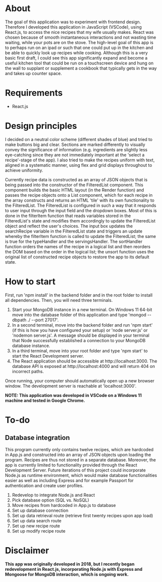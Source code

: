 # About
The goal of this application was to experiment with frontend design. Therefore I developed this application in JavaScript (VSCode), using React.js, to access the nice recipes that my wife usually makes. React was chosen because of smooth instantaneous interactions and not wasting time waiting, while your pots are on the stove. The high-level goal of this app is to perhaps run on an ipad or such that one could put up in the kitchen and be able to quickly look up recipes while cooking. Although this is a very basic first draft, I could see this app significantly expand and become a useful kitchen tool that could be run on a touchscreen device and hung on the wall to supplant or supplement a cookbook that typically gets in the way and takes up counter space.

# Requirements
- React.js

# Design principles
I decided on a neutral color scheme (different shades of blue) and tried to make buttons big and clear. Sections are marked differently to visually convey the significance of information (e.g. ingredients are slightly less eye-catching since they are not immediately important at the 'select a recipe'-stage of the app). I also tried to make the recipes uniform with text, aligned in a systematic manner, using flex and grid displays throughout to achieve uniformity.

Currently recipe data is constructed as an array of JSON objects that is being passed into the constructor of the FilteredList component. This component builds the basic HTML layout (in the Render function) and passes the recipe objects onto a List component, which for each recipe in the array constructs and returns an HTML 'tile' with its own functionality to the FilteredList. The FilteredList is configured in such a way that it responds to user input through the input field and the dropdown boxes. Most of this is done in the filterItem function that reads variables stored in the FilteredList's state and modifies them accordingly to update the FilteredList object and reflect the user's choices. The input box updates the searchRecipe variable in the FilteredList state and triggers an update whereby the filterItem function is called to update the FilteredList; the same is true for the typeHandler and the servingsHandler. The sortHandler function orders the names of the recipe in a logical list and then reorders the DOM based on the order in the logical list; the unsort function uses the original list of constructed recipe objects to restore the app to its default state.

# How to start
First, run 'npm install' in the backend folder and in the root folder to install all dependencies. Then, you will need three terminals.
1) Start your MongoDB instance in a new terminal. On Windows 11 64-bit move into the database folder of this application and type 'mongod --dbpath ./ --port 27017'.
2) In a second terminal, move into the backend folder and run 'npm start' (if this is how you have configured your setup) or 'node server.js' or 'nodemon server.js'. A message should be displayed in your terminal that Node successfully established a connection to your MongoDB database instance.
3) In a third terminal, move into your root folder and type 'npm start' to start the React Development server.
4) The React application should be accessible at http://localhost:3000. The database API is exposed at http://localhost:4000 and will return 404 on incorrect paths.

Once running, your computer should automatically open up a new browser window. The development server is reachable at 'localhost:3000'.

**NOTE: This application was developed in VSCode on a Windows 11 machine and tested in Google Chrome.**

# To-do
## Database integration
This program currently only contains twelve recipes, which are hardcoded in App.js and constructed into an array of JSON objects upon loading the program. Recipes are thus not stored in a separate database. Moreover, the app is currently limited to functionality provided through the React Development Server. Future iterations of this project could incorporate Node.js as runtime environment, which would make database functionalities easier as well as including Express and for example Passport for authentication and create user profiles.
1) Redevelop to integrate Node.js and React
2) Pick database option (SQL vs. NoSQL)
3) Move recipes from hardcoded in App.js to database
4) Set up database connection
5) Set up data retrieval route (retrieve first twenty recipes upon app load)
6) Set up data search route
7) Set up new recipe route
8) Set up modify recipe route

# Disclaimer
**This app was originally developed in 2018, but I recently began redevelopment in React.js, incorporating Node.js with Express and Mongoose for MongoDB interaction, which is ongoing work.**